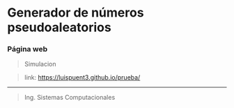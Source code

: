# Generador de números pseudoaleatorios
### Página web

>Simulacion

>link: https://luispuent3.github.io/prueba/ 

----
>Ing. Sistemas Computacionales


